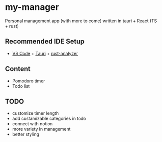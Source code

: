 # my-manager

Personal management app (with more to come) written in tauri + React (TS + rust)

## Recommended IDE Setup

- [VS Code](https://code.visualstudio.com/) + [Tauri](https://marketplace.visualstudio.com/items?itemName=tauri-apps.tauri-vscode) + [rust-analyzer](https://marketplace.visualstudio.com/items?itemName=rust-lang.rust-analyzer)

## Content

- Pomodoro timer
- Todo list

## TODO
- customize timer length
- add custamizable categories in todo
- connect with notion
- more variety in management
- better styling
